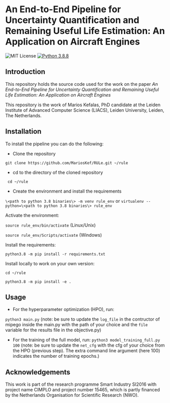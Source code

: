 # An End-to-End Pipeline for Uncertainty Quantification and Remaining Useful Life Estimation: An Application on Aircraft Engines

![MIT License](https://img.shields.io/github/license/MariosKef/automated_rul?style=plastic) 
[![Python 3.8.8](https://img.shields.io/badge/python-3.8.8-green.svg?style=plastic)](https://www.python.org/downloads/release/python-388/)


## Introduction

This repository holds the source code used for the work on the paper *An End-to-End Pipeline for Uncertainty Quantification and Remaining Useful Life Estimation: An Application on Aircraft Engines*

This repository is the work of Marios Kefalas, PhD candidate at the Leiden Institute of Advanced Computer Science (LIACS), Leiden University, Leiden, The Netherlands.

## Installation
To install the pipeline you can do the following:
* Clone the repository 

```git clone https://github.com/MariosKef/RULe.git ~/rule```

* cd to the directory of the cloned repository

``` cd ~/rule```

* Create the environment and install the requirements

```\<path to python 3.8 binaries\> -m venv rule_env``` or 
```virtualenv --python=\<path to python 3.8 binaries\> rule_env```

Activate the environment:

```source rule_env/bin/activate``` (Linux/Unix)

```source rule_env/Scripts/activate``` (Windows)

Install the requirements:

```python3.8 -m pip install -r requirements.txt```

Install locally to work on your own version:

```cd ~/rule```

```python3.8 -m pip install -e .```

## Usage
* For the hyperparameter optimization (HPO), run:

``` python3 main.py ``` (note: be sure to update the ```log_file``` in the contructor of mipego inside the main.py with the path of your choice and the ```file``` variable for the results file in the objective.py)

* For the training of the full model, run:
``` python3 model_training_full.py 100 ``` (note: be sure to update the ```net_cfg``` with the cfg of your choice from the HPO (previous step). The extra command line argument (here 100) indicates the number of training epochs.)

## Acknowledgements 
This work is part of the research programme Smart Industry SI2016 with project name CIMPLO and project number 15465, which is partly financed by the Netherlands Organisation for Scientific Research (NWO).
